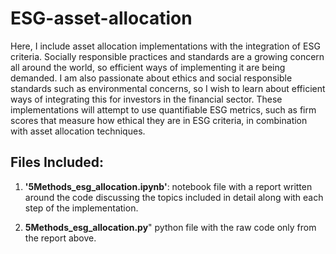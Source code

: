 # ESG-asset-allocation
Here, I include asset allocation implementations with the integration of ESG criteria. Socially responsible practices and standards are a growing concern all around the world, so efficient ways of implementing it are being demanded. I am also passionate about ethics and social responsible standards such as environmental concerns, so I wish to learn about efficient ways of integrating this for investors in the financial sector. 
These implementations will attempt to use quantifiable ESG metrics, such as firm scores that measure how ethical they are in ESG criteria, in combination with asset allocation techniques.  


## Files Included:
1. **'5Methods_esg_allocation.ipynb'**: notebook file with a report written around the code discussing the topics included in detail along with each step of the implementation. 

2. **5Methods_esg_allocation.py**" python file with the raw code only from the report above.

